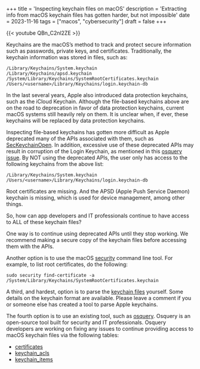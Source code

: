 +++
title = 'Inspecting keychain files on macOS'
description = 'Extracting info from macOS keychain files has gotten harder, but not impossible'
date = 2023-11-16
tags = ["macos", "cybersecurity"]
draft = false
+++

{{< youtube QBn_C2nl2ZE >}}

Keychains are the macOS’s method to track and protect secure information such as passwords, private keys, and certificates. Traditionally, the keychain information was stored in files, such as:

```
/Library/Keychains/System.keychain
/Library/Keychains/apsd.keychain
/System/Library/Keychains/SystemRootCertificates.keychain
/Users/<username>/Library/Keychains/login.keychain-db
```

In the last several years, Apple also introduced data protection keychains, such as the iCloud 
Keychain. Although the file-based keychains above are on the road to deprecation in favor of data 
protection keychains, current macOS systems still heavily rely on them. It is unclear when, if 
ever, these keychains will be replaced by data protection keychains.

Inspecting file-based keychains has gotten more difficult as Apple deprecated many of the APIs 
associated with them, such as [SecKeychainOpen](https://developer.apple.com/documentation/security/1396431-seckeychainopen).
In addition, excessive use of these deprecated APIs may result in corruption of the Login Keychain,
as mentioned in this [osquery issue](https://github.com/osquery/osquery/issues/7780).
By NOT using the deprecated APIs, the user only has access to the following keychains from the above list:

```
/Library/Keychains/System.keychain
/Users/<username>/Library/Keychains/login.keychain-db
```

Root certificates are missing. And the APSD (Apple Push Service Daemon) keychain is missing, which is used for device management, among other things.

So, how can app developers and IT professionals continue to have access to ALL of these keychain files?

One way is to continue using deprecated APIs until they stop working. We recommend making a secure copy of the keychain files before accessing them with the APIs.

Another option is to use the macOS [security](https://ss64.com/osx/security.html) command line tool. For example, to list root certificates, do the following:

```shell
sudo security find-certificate -a /System/Library/Keychains/SystemRootCertificates.keychain
```

A third, and hardest, option is to parse the [keychain files](https://github.com/libyal/dtformats/blob/main/documentation/MacOS%20keychain%20database%20file%20format.asciidoc) yourself. Some details on the keychain format are available. Please leave a comment if you or someone else has created a tool to parse Apple keychains.

The fourth option is to use an existing tool, such as [osquery](https://www.osquery.io/). Osquery is an open-source tool built for security and IT professionals. Osquery developers are working on fixing any issues to continue providing access to macOS keychain files via the following tables:

 - [certificates](https://fleetdm.com/tables/certificates)
 - [keychain_acls](https://fleetdm.com/tables/keychain_acls)
 - [keychain_items](https://fleetdm.com/tables/keychain_items)
